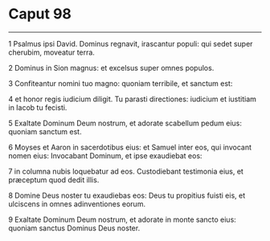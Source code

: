 # Caput 98

***

1 Psalmus ipsi David. Dominus regnavit, irascantur populi: qui sedet super cherubim, moveatur terra.

2 Dominus in Sion magnus: et excelsus super omnes populos.

3 Confiteantur nomini tuo magno: quoniam terribile, et sanctum est:

4 et honor regis iudicium diligit. Tu parasti directiones: iudicium et iustitiam in Iacob tu fecisti.

5 Exaltate Dominum Deum nostrum, et adorate scabellum pedum eius: quoniam sanctum est.

6 Moyses et Aaron in sacerdotibus eius: et Samuel inter eos, qui invocant nomen eius: Invocabant Dominum, et ipse exaudiebat eos:

7 in columna nubis loquebatur ad eos. Custodiebant testimonia eius, et præceptum quod dedit illis.

8 Domine Deus noster tu exaudiebas eos: Deus tu propitius fuisti eis, et ulciscens in omnes adinventiones eorum.

9 Exaltate Dominum Deum nostrum, et adorate in monte sancto eius: quoniam sanctus Dominus Deus noster.

